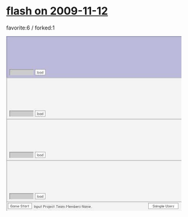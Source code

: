 # [flash on 2009-11-12](http://wonderfl.net/c/pZBt)

favorite:6 / forked:1



![thumbnail](./thumbnail.jpg)
